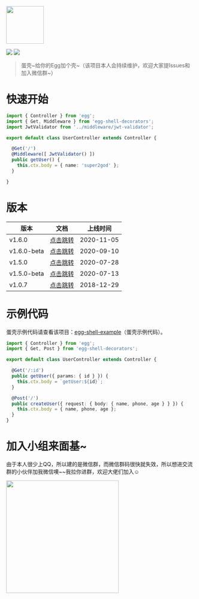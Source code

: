 <img width="100" src="https://super-github.oss-cn-shenzhen.aliyuncs.com/package/egg-shell-decorators.png"/>

<p>
  <img src="https://img.shields.io/badge/version-1.6.0-ff69b4.svg"/>
  <img src="https://img.shields.io/packagist/l/doctrine/orm.svg"/>
</p>

> 蛋壳\~给你的Egg加个壳\~（该项目本人会持续维护，欢迎大家提Issues和加入微信群~）

# 快速开始
```ts
import { Controller } from 'egg';
import { Get, Middleware } from 'egg-shell-decorators';
import JwtValidator from '../middleware/jwt-validator';

export default class UserController extends Controller {

  @Get('/')
  @Middleware([ JwtValidator() ])
  public getUser() {
    this.ctx.body = { name: 'super2god' };
  }

}
```

# 版本
| 版本 | 文档 | 上线时间 |
| ---- | ---- | ----  |
| v1.6.0 | [点击跳转](https://www.yuque.com/super2god/open-source/egg-shell-decorators-v1.6.0) | 2020-11-05 |
| v1.6.0-beta | [点击跳转](https://www.yuque.com/super2god/open-source/egg-shell-decorators-v1.6.0-beta) | 2020-09-10 |
| v1.5.0 | [点击跳转](https://www.yuque.com/super2god/open-source/egg-shell-decorators-v1.5.0) | 2020-07-28 |
| v1.5.0-beta | [点击跳转](https://www.yuque.com/super2god/open-source/egg-shell-decorators-v1.5.0-beta) | 2020-07-13 |
| v1.0.7 | [点击跳转](https://www.yuque.com/super2god/open-source/egg-shell-decorators-v1.0.7) | 2018-12-29 |

# 示例代码
蛋壳示例代码请查看该项目：[egg-shell-example](https://github.com/super2god/egg-shell-example)（蛋壳示例代码）。

```ts
import { Controller } from 'egg';
import { Get, Post } from 'egg-shell-decorators';

export default class UserController extends Controller {

  @Get('/:id')
  public getUser({ params: { id } }) {
    this.ctx.body = `getUser:${id}`;
  }

  @Post('/')
  public createUser({ request: { body: { name, phone, age } } }) {
    this.ctx.body = { name, phone, age };
  }
}
```

# 加入小组来面基~
由于本人很少上QQ，所以建的是微信群，而微信群码很快就失效，所以想进交流群的小伙伴加我微信噢\~~我拉你进群，欢迎大佬们加入☺️

<img width="300" src="https://super-github.oss-cn-shenzhen.aliyuncs.com/common/wxqrcode.jpeg"/>
